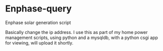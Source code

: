 Enphase-query
=============

Enphase solar generation script

Basically change the ip address. I use this as part of my home power management scripts, using python and a mysqldb, with a python csgi app for viewing, will upload it shortly.
